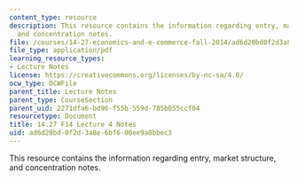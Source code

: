 ```yaml
---
content_type: resource
description: This resource contains the information regarding entry, market structure,
  and concentration notes.
file: /courses/14-27-economics-and-e-commerce-fall-2014/ad6d20bd0f2d3a8e6bf600ee9a8bbec3_MIT14_27F14_Lec4.pdf
file_type: application/pdf
learning_resource_types:
- Lecture Notes
license: https://creativecommons.org/licenses/by-nc-sa/4.0/
ocw_type: OCWFile
parent_title: Lecture Notes
parent_type: CourseSection
parent_uid: 2271dfa6-bd96-f55b-559d-785b055ccf04
resourcetype: Document
title: 14.27 F14 Lecture 4 Notes
uid: ad6d20bd-0f2d-3a8e-6bf6-00ee9a8bbec3
---
```

This resource contains the information regarding entry, market structure, and concentration notes.